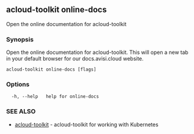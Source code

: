 ## acloud-toolkit online-docs

Open the online documentation for acloud-toolkit

### Synopsis

Open the online documentation for acloud-toolkit. This will open a new tab in your default browser for our docs.avisi.cloud website.

```
acloud-toolkit online-docs [flags]
```

### Options

```
  -h, --help   help for online-docs
```

### SEE ALSO

* [acloud-toolkit](acloud-toolkit.md)	 - acloud-toolkit for working with Kubernetes

